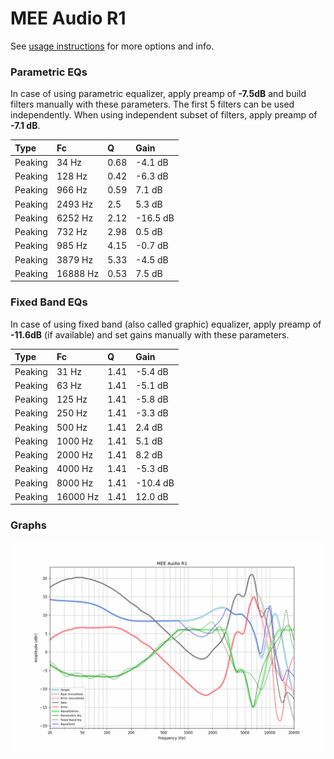 # MEE Audio R1
See [usage instructions](https://github.com/jaakkopasanen/AutoEq#usage) for more options and info.

### Parametric EQs
In case of using parametric equalizer, apply preamp of **-7.5dB** and build filters manually
with these parameters. The first 5 filters can be used independently.
When using independent subset of filters, apply preamp of **-7.1 dB**.

| Type    | Fc       |    Q | Gain     |
|:--------|:---------|:-----|:---------|
| Peaking | 34 Hz    | 0.68 | -4.1 dB  |
| Peaking | 128 Hz   | 0.42 | -6.3 dB  |
| Peaking | 966 Hz   | 0.59 | 7.1 dB   |
| Peaking | 2493 Hz  | 2.5  | 5.3 dB   |
| Peaking | 6252 Hz  | 2.12 | -16.5 dB |
| Peaking | 732 Hz   | 2.98 | 0.5 dB   |
| Peaking | 985 Hz   | 4.15 | -0.7 dB  |
| Peaking | 3879 Hz  | 5.33 | -4.5 dB  |
| Peaking | 16888 Hz | 0.53 | 7.5 dB   |

### Fixed Band EQs
In case of using fixed band (also called graphic) equalizer, apply preamp of **-11.6dB**
(if available) and set gains manually with these parameters.

| Type    | Fc       |    Q | Gain     |
|:--------|:---------|:-----|:---------|
| Peaking | 31 Hz    | 1.41 | -5.4 dB  |
| Peaking | 63 Hz    | 1.41 | -5.1 dB  |
| Peaking | 125 Hz   | 1.41 | -5.8 dB  |
| Peaking | 250 Hz   | 1.41 | -3.3 dB  |
| Peaking | 500 Hz   | 1.41 | 2.4 dB   |
| Peaking | 1000 Hz  | 1.41 | 5.1 dB   |
| Peaking | 2000 Hz  | 1.41 | 8.2 dB   |
| Peaking | 4000 Hz  | 1.41 | -5.3 dB  |
| Peaking | 8000 Hz  | 1.41 | -10.4 dB |
| Peaking | 16000 Hz | 1.41 | 12.0 dB  |

### Graphs
![](./MEE%20Audio%20R1.png)